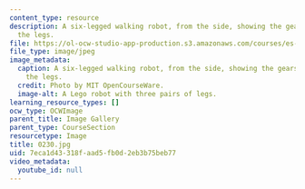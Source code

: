 ```yaml
---
content_type: resource
description: A six-legged walking robot, from the side, showing the gears that move
  the legs.
file: https://ol-ocw-studio-app-production.s3.amazonaws.com/courses/es-293-lego-robotics-spring-2007/7eca1d43318faad5fb0d2eb3b75beb77_0230.jpg
file_type: image/jpeg
image_metadata:
  caption: A six-legged walking robot, from the side, showing the gears that move
    the legs.
  credit: Photo by MIT OpenCourseWare.
  image-alt: A Lego robot with three pairs of legs.
learning_resource_types: []
ocw_type: OCWImage
parent_title: Image Gallery
parent_type: CourseSection
resourcetype: Image
title: 0230.jpg
uid: 7eca1d43-318f-aad5-fb0d-2eb3b75beb77
video_metadata:
  youtube_id: null
---
```

